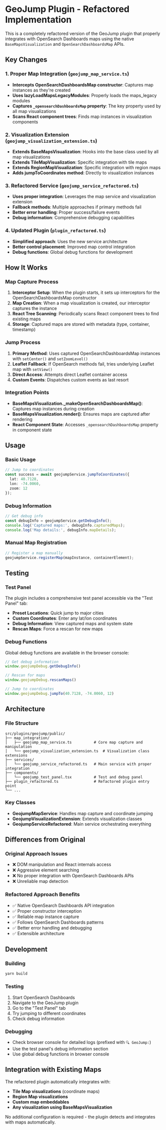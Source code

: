 # GeoJump Plugin - Refactored Implementation

This is a completely refactored version of the GeoJump plugin that properly integrates with OpenSearch Dashboards maps using the native `BaseMapsVisualization` and `OpenSearchDashboardsMap` APIs.

## Key Changes

### 1. Proper Map Integration (`geojump_map_service.ts`)
- **Intercepts OpenSearchDashboardsMap constructor**: Captures map instances as they're created
- **Uses lazyLoadMapsLegacyModules**: Properly loads the maps_legacy modules
- **Captures `_opensearchDashboardsMap` property**: The key property used by all map visualizations
- **Scans React component trees**: Finds map instances in visualization components

### 2. Visualization Extension (`geojump_visualization_extension.ts`)
- **Extends BaseMapsVisualization**: Hooks into the base class used by all map visualizations
- **Extends TileMapVisualization**: Specific integration with tile maps
- **Extends RegionMapVisualization**: Specific integration with region maps
- **Adds jumpToCoordinates method**: Directly to visualization instances

### 3. Refactored Service (`geojump_service_refactored.ts`)
- **Uses proper integration**: Leverages the map service and visualization extension
- **Fallback methods**: Multiple approaches if primary methods fail
- **Better error handling**: Proper success/failure events
- **Debug information**: Comprehensive debugging capabilities

### 4. Updated Plugin (`plugin_refactored.ts`)
- **Simplified approach**: Uses the new service architecture
- **Better control placement**: Improved map control integration
- **Debug functions**: Global debug functions for development

## How It Works

### Map Capture Process
1. **Interceptor Setup**: When the plugin starts, it sets up interceptors for the OpenSearchDashboardsMap constructor
2. **Map Creation**: When a map visualization is created, our interceptor captures the instance
3. **React Tree Scanning**: Periodically scans React component trees to find existing maps
4. **Storage**: Captured maps are stored with metadata (type, container, timestamp)

### Jump Process
1. **Primary Method**: Uses captured OpenSearchDashboardsMap instances with `setCenter()` and `setZoomLevel()`
2. **Leaflet Fallback**: If OpenSearch methods fail, tries underlying Leaflet map with `setView()`
3. **Direct Access**: Attempts direct Leaflet container access
4. **Custom Events**: Dispatches custom events as last resort

### Integration Points
- **BaseMapsVisualization._makeOpenSearchDashboardsMap()**: Captures map instances during creation
- **BaseMapsVisualization.render()**: Ensures maps are captured after rendering
- **React Component State**: Accesses `_opensearchDashboardsMap` property in component state

## Usage

### Basic Usage
```typescript
// Jump to coordinates
const success = await geojumpService.jumpToCoordinates({
  lat: 40.7128,
  lon: -74.0060,
  zoom: 12
});
```

### Debug Information
```typescript
// Get debug info
const debugInfo = geojumpService.getDebugInfo();
console.log('Captured maps:', debugInfo.capturedMaps);
console.log('Map details:', debugInfo.mapDetails);
```

### Manual Map Registration
```typescript
// Register a map manually
geojumpService.registerMap(mapInstance, containerElement);
```

## Testing

### Test Panel
The plugin includes a comprehensive test panel accessible via the "Test Panel" tab:
- **Preset Locations**: Quick jump to major cities
- **Custom Coordinates**: Enter any lat/lon coordinates
- **Debug Information**: View captured maps and system state
- **Rescan Maps**: Force a rescan for new maps

### Debug Functions
Global debug functions are available in the browser console:
```javascript
// Get debug information
window.geojumpDebug.getDebugInfo()

// Rescan for maps
window.geojumpDebug.rescanMaps()

// Jump to coordinates
window.geojumpDebug.jumpTo(40.7128, -74.0060, 12)
```

## Architecture

### File Structure
```
src/plugins/geojump/public/
├── map_integration/
│   ├── geojump_map_service.ts          # Core map capture and manipulation
│   └── geojump_visualization_extension.ts  # Visualization class extensions
├── services/
│   └── geojump_service_refactored.ts   # Main service with proper integration
├── components/
│   └── geojump_test_panel.tsx          # Test and debug panel
├── plugin_refactored.ts                # Refactored plugin entry point
└── ...
```

### Key Classes
- **GeojumpMapService**: Handles map capture and coordinate jumping
- **GeojumpVisualizationExtension**: Extends visualization classes
- **GeojumpServiceRefactored**: Main service orchestrating everything

## Differences from Original

### Original Approach Issues
- ❌ DOM manipulation and React internals access
- ❌ Aggressive element searching
- ❌ No proper integration with OpenSearch Dashboards APIs
- ❌ Unreliable map detection

### Refactored Approach Benefits
- ✅ Native OpenSearch Dashboards API integration
- ✅ Proper constructor interception
- ✅ Reliable map instance capture
- ✅ Follows OpenSearch Dashboards patterns
- ✅ Better error handling and debugging
- ✅ Extensible architecture

## Development

### Building
```bash
yarn build
```

### Testing
1. Start OpenSearch Dashboards
2. Navigate to the GeoJump plugin
3. Go to the "Test Panel" tab
4. Try jumping to different coordinates
5. Check debug information

### Debugging
- Check browser console for detailed logs (prefixed with `🔍 GeoJump:`)
- Use the test panel's debug information section
- Use global debug functions in browser console

## Integration with Existing Maps

The refactored plugin automatically integrates with:
- **Tile Map visualizations** (coordinate maps)
- **Region Map visualizations** 
- **Custom map embeddables**
- **Any visualization using BaseMapsVisualization**

No additional configuration is required - the plugin detects and integrates with maps automatically.
